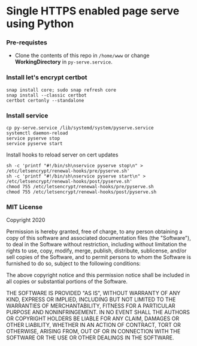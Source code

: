 # Single HTTPS enabled page serve using Python

### Pre-requistes

- Clone the contents of this repo in `/home/www` or change **WorkingDirectory** in `py-serve.service`.


### Install let's encrypt certbot

```shell
snap install core; sudo snap refresh core
snap install --classic certbot
certbot certonly --standalone
```


### Install service

```shell
cp py-serve.service /lib/systemd/system/pyserve.service
systemctl daemon-reload
service pyserve stop
service pyserve start
```

Install hooks to reload server on cert updates

```shell
sh -c 'printf "#!/bin/sh\nservice pyserve stop\n" > /etc/letsencrypt/renewal-hooks/pre/pyserve.sh'
sh -c 'printf "#!/bin/sh\nservice pyserve start\n" > /etc/letsencrypt/renewal-hooks/post/pyserve.sh'
chmod 755 /etc/letsencrypt/renewal-hooks/pre/pyserve.sh
chmod 755 /etc/letsencrypt/renewal-hooks/post/pyserve.sh
```


### MIT License

Copyright 2020

Permission is hereby granted, free of charge, to any person obtaining a copy of this software and associated documentation files (the "Software"), to deal in the Software without restriction, including without limitation the rights to use, copy, modify, merge, publish, distribute, sublicense, and/or sell copies of the Software, and to permit persons to whom the Software is furnished to do so, subject to the following conditions:

The above copyright notice and this permission notice shall be included in all copies or substantial portions of the Software.

THE SOFTWARE IS PROVIDED "AS IS", WITHOUT WARRANTY OF ANY KIND, EXPRESS OR IMPLIED, INCLUDING BUT NOT LIMITED TO THE WARRANTIES OF MERCHANTABILITY, FITNESS FOR A PARTICULAR PURPOSE AND NONINFRINGEMENT. IN NO EVENT SHALL THE AUTHORS OR COPYRIGHT HOLDERS BE LIABLE FOR ANY CLAIM, DAMAGES OR OTHER LIABILITY, WHETHER IN AN ACTION OF CONTRACT, TORT OR OTHERWISE, ARISING FROM, OUT OF OR IN CONNECTION WITH THE SOFTWARE OR THE USE OR OTHER DEALINGS IN THE SOFTWARE.

